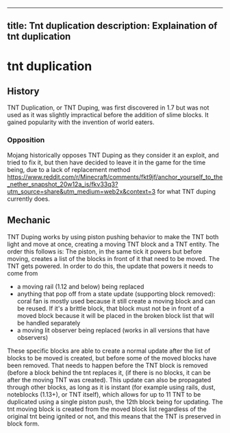 
---
title: Tnt duplication
description: Explaination of tnt duplication
---

# tnt duplication

## History
TNT Duplication, or TNT Duping, was first discovered in 1.7 but was not used as it was slightly impractical before the addition of slime blocks.
It gained popularity with the invention of world eaters.
### Opposition
Mojang historically opposes TNT Duping as they consider it an exploit, and tried to fix it, but then have decided to leave it in the game for the time being, due to a lack of replacement method
https://www.reddit.com/r/Minecraft/comments/fkt9jf/anchor_yourself_to_the_nether_snapshot_20w12a_is/fkv33q3?utm_source=share&utm_medium=web2x&context=3
 for what TNT duping currently does.
## Mechanic
TNT Duping works by using piston pushing behavior to make the TNT both light and move at once, creating a moving TNT block and a TNT entity. The order this follows is:
The piston, in the same tick it powers but before moving, creates a list of the blocks in front of it that need to be moved.
The TNT gets powered. In order to do this, the update that powers it needs to come from
- a moving rail (1.12 and below) being replaced
- anything that pop off from a state update (supporting block removed): coral fan is mostly used because it still create a moving block and can be reused.
If it's a brittle block, that block must not be in front of a moved block because it will be placed in the broken block list that will be handled separately
- a moving lit observer being replaced (works in all versions that have observers)

These specific blocks are able to create a normal update after the list of blocks to be moved is created, but before some of the moved blocks have been removed.
That needs to happen before the TNT block is removed (before a block behind the tnt replaces it, (if there is no blocks, it can be after the moving TNT was created). This update can also be propagated through other blocks, as long as it is instant (for example using rails, dust, noteblocks (1.13+), or TNT itself), which allows for up to 11 TNT to be duplicated using a single piston push, the 12th block being for updating.
The tnt moving block is created from the moved block list regardless of the original tnt being ignited or not, and this means that the TNT is preserved in block form.
